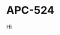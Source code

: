 # APC-524

Hi

<!-- prettier-ignore-start -->
[actions-badge]:            https://github.com/clmartinblanc/APC-524/workflows/CI/badge.svg
[actions-link]:             https://github.com/clmartinblanc/APC-524/actions

<!-- prettier-ignore-end -->